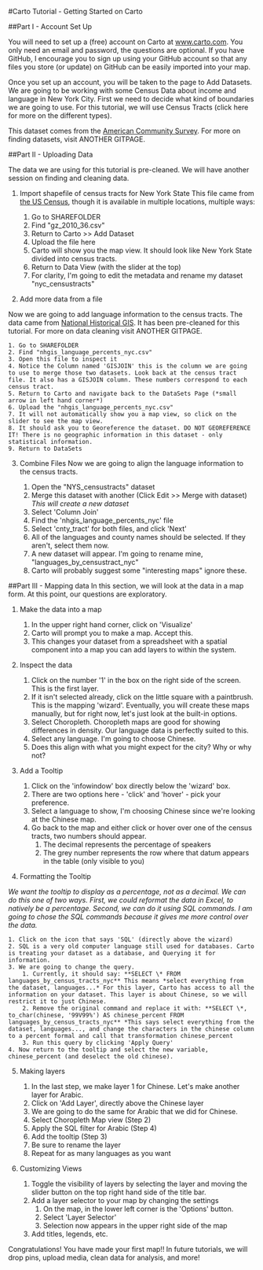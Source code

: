 #Carto Tutorial - Getting Started on Carto

##Part I - Account Set Up

You will need to set up a (free) account on Carto at www.carto.com. You only need an email and password, the questions are optional. If you have GitHub, I encourage you to sign up using your GitHub account so that any files you store (or update) on GitHub can be easily imported into your map.

Once you set up an account, you will be taken to the page to Add Datasets. We are going to be working with some Census Data about income and language in New York City. First we need to decide what kind of boundaries we are going to use. For this tutorial, we will use Census Tracts (click here for more on the different types). 

This dataset comes from the [American Community Survey](www.factfinder.census.gov). For more on finding datasets, visit ANOTHER GITPAGE. 

##Part II - Uploading Data

The data we are using for this tutorial is pre-cleaned. We will have another session on finding and cleaning data.

1. Import shapefile of census tracts for New York State
This file came from [the US Census](https://www.census.gov/geo/maps-data/data/cbf/cbf_tracts.html), though it is available in multiple locations, multiple ways:

	1. Go to SHAREFOLDER
	2. Find "gz_2010_36.csv" 
	3. Return to Carto >> Add Dataset
	4. Upload the file here
	5. Carto will show you the map view. It should look like New York State divided into census tracts.
	6. Return to Data View (with the slider at the top)
	7. For clarity, I'm going to edit the metadata and rename my dataset "nyc_censustracts"

2. Add more data from a file

Now we are going to add language information to the census tracts. The data came from [National Historical GIS](https://www.nhgis.org/). It has been pre-cleaned for this tutorial. For more on data cleaning visit ANOTHER GITPAGE.

	1. Go to SHAREFOLDER
	2. Find "nhgis_language_percents_nyc.csv"
	3. Open this file to inspect it
	4. Notice the Column named 'GISJOIN' this is the column we are going to use to merge those two datasets. Look back at the census tract file. It also has a GISJOIN column. These numbers correspond to each census tract.
	5. Return to Carto and navigate back to the DataSets Page (*small arrow in left hand corner*)
	6. Upload the "nhgis_language_percents_nyc.csv" 
	7. It will not automatically show you a map view, so click on the slider to see the map view.
	8. It should ask you to Georeference the dataset. DO NOT GEOREFERENCE IT! There is no geographic information in this dataset - only statistical information.
	9. Return to DataSets
	
3. Combine Files
Now we are going to align the language information to the census tracts.

	1. Open the "NYS_censustracts" dataset
	2. Merge this dataset with another (Click Edit >> Merge with dataset) *This will create a new dataset*
	3. Select 'Column Join'
	4. Find the 'nhgis_language_percents_nyc' file
	5. Select 'cnty_tract' for both files, and click 'Next'
	6. All of the languages and county names should be selected. If they aren't, select them now.
	7. A new dataset will appear. I'm going to rename mine, "languages_by_censustract_nyc"
	8. Carto will probably suggest some "interesting maps" ignore these.
	
##Part III - Mapping data
In this section, we will look at the data in a map form. At this point, our questions are exploratory.

1. Make the data into a map

	1. In the upper right hand corner, click on 'Visualize'
	2. Carto will prompt you to make a map. Accept this.
	3. This changes your dataset from a spreadsheet with a spatial component into a map you can add layers to within the system.
	
2. Inspect the data

	1. Click on the number '1' in the box on the right side of the screen. This is the first layer. 
	2. If it isn't selected already, click on the little square with a paintbrush. This is the mapping 'wizard'. Eventually, you will create these maps manually, but for right now, let's just look at the built-in options.
	3. Select Choropleth. Choropleth maps are good for showing differences in density. Our language data is perfectly suited to this.
	4. Select any language. I'm going to choose Chinese.
	5. Does this align with what you might expect for the city? Why or why not?
	
3. Add a Tooltip

	1. Click on the 'infowindow' box directly below the 'wizard' box.
	2. There are two options here - 'click' and 'hover' - pick your preference.
	3. Select a language to show, I'm choosing Chinese since we're looking at the Chinese map.
	4. Go back to the map and either click or hover over one of the census tracts, two numbers should appear. 
		1. The decimal represents the percentage of speakers
		2. The grey number represents the row where that datum appears in the table (only visible to you)

4. Formatting the Tooltip

*We want the tooltip to display as a percentage, not as a decimal. We can do this one of two ways. First, we could reformat the data in Excel, to natively be a percentage. Second, we can do it using SQL commands. I am going to chose the SQL commands because it gives me more control over the data.*

	1. Click on the icon that says 'SQL' (directly above the wizard)
	2. SQL is a very old computer language still used for databases. Carto is treating your dataset as a database, and Querying it for information. 
	3. We are going to change the query.
		1. Currently, it should say: **SELECT \* FROM languages_by_census_tracts_nyc** This means *select everything from the dataset, languages...* For this layer, Carto has access to all the information on your dataset. This layer is about Chinese, so we will restrict it to just Chinese.
		2. Remove the original command and replace it with: **SELECT \*, to_char(chinese, '99V99%') AS chinese_percent FROM languages_by_census_tracts_nyc** *This says select everything from the dataset, languages..., and change the characters in the chinese column to a percent formal and call that transformation chinese_percent
		3. Run this query by clicking 'Apply Query'
	4. Now return to the tooltip and select the new variable, chinese_percent (and deselect the old chinese).
		
5. Making layers

	1. In the last step, we make layer 1 for Chinese. Let's make another layer for Arabic.
	2. Click on 'Add Layer', directly above the Chinese layer
	3. We are going to do the same for Arabic that we did for Chinese.
	4. Select Choropleth Map view (Step 2)
	5. Apply the SQL filter for Arabic (Step 4)
	6. Add the tooltip (Step 3)
	7. Be sure to rename the layer
	8. Repeat for as many languages as you want

6. Customizing Views

	1. Toggle the visibility of layers by selecting the layer and moving the slider button on the top right hand side of the title bar.
	2. Add a layer selector to your map by changing the settings
		1. On the map, in the lower left corner is the 'Options' button.
		2. Select 'Layer Selector'
		3. Selection now appears in the upper right side of the map
	3. Add titles, legends, etc.
	
Congratulations! You have made your first map!! 
In future tutorials, we will drop pins, upload media, clean data for analysis, and more!
 
	
	

	

